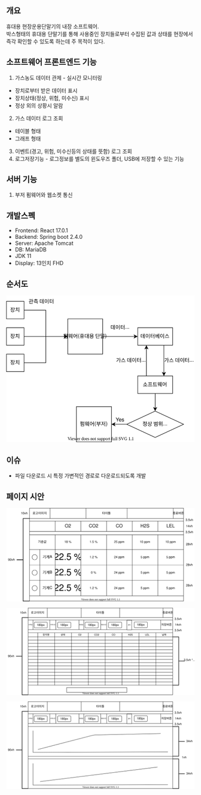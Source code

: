 개요
--------------------------
휴대용 현장운용단말기의 내장 소프트웨어.  
박스형태의 휴대용 단말기를 통해 사용중인 장치들로부터 수집된 값과 상태를 현장에서 즉각 확인할 수 있도록 하는데 주 목적이 있다.  

소프트웨어 프론트엔드 기능
-------------------------
1. 가스농도 데이터 관제 - 실시간 모니터링
  - 장치로부터 받은 데이터 표시
  - 장치상태(정상, 위험, 미수신) 표시
  - 정상 외의 상황시 알람
2. 가스 데이터 로그 조회
  - 테이블 형태
  - 그래프 형태
3. 이벤트(경고, 위험, 미수신등의 상태를 뜻함) 로그 조회
4. 로그저장기능 - 로그정보를 별도의 윈도우즈 폴더, USB에 저장할 수 있는 기능

서버 기능
---------------------------
1. 부저 펌웨어와 웹소켓 통신

개발스펙
--------------------------
- Frontend: React 17.0.1
- Backend: Spring boot 2.4.0
- Server: Apache Tomcat
- DB: MariaDB 
- JDK 11
- Display: 13인치 FHD

순서도
-------------------------
![structure](./document/svg/flow_chart.svg)

이슈
-------------------------
- 파일 다운로드 시 특정 가변적인 경로로 다운로드되도록 개발

페이지 시안
-------------------------
![structure](./document/svg/control_page_design.svg)

![structure](./document/svg/table_data.svg)

![structure](./document/svg/graph_data.svg)